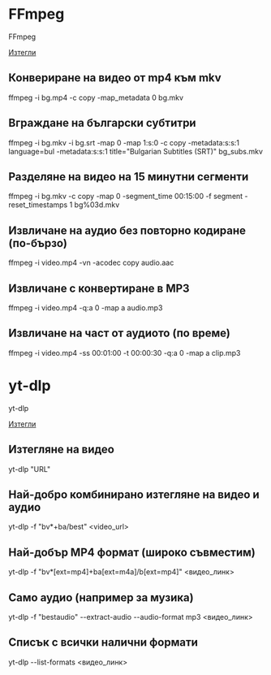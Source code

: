 # FFmpeg
FFmpeg

[Изтегли](https://www.ffmpeg.org/download.html#build-windows)

## Конвериране на видео от mp4 към mkv

ffmpeg -i bg.mp4 -c copy -map_metadata 0 bg.mkv

## Вграждане на български субтитри

ffmpeg -i bg.mkv -i bg.srt -map 0 -map 1:s:0 -c copy -metadata:s:s:1 language=bul -metadata:s:s:1 title="Bulgarian Subtitles (SRT)" bg_subs.mkv

## Разделяне на видео на 15 минутни сегменти

ffmpeg -i bg.mkv -c copy -map 0 -segment_time 00:15:00 -f segment -reset_timestamps 1 bg%03d.mkv

## Извличане на аудио без повторно кодиране (по-бързо)

ffmpeg -i video.mp4 -vn -acodec copy audio.aac

## Извличане с конвертиране в MP3

ffmpeg -i video.mp4 -q:a 0 -map a audio.mp3

## Извличане на част от аудиото (по време)

ffmpeg -i video.mp4 -ss 00:01:00 -t 00:00:30 -q:a 0 -map a clip.mp3


# yt-dlp
yt-dlp

[Изтегли](https://github.com/yt-dlp/yt-dlp/releases)

## Изтегляне на видео

yt-dlp "URL"

## Най-добро комбинирано изтегляне на видео и аудио

yt-dlp -f "bv*+ba/best" <video_url>

## Най-добър MP4 формат (широко съвместим)

yt-dlp -f "bv*[ext=mp4]+ba[ext=m4a]/b[ext=mp4]" <видео_линк>

## Само аудио (например за музика)

yt-dlp -f "bestaudio" --extract-audio --audio-format mp3 <видео_линк>

## Списък с всички налични формати

yt-dlp --list-formats <видео_линк>

